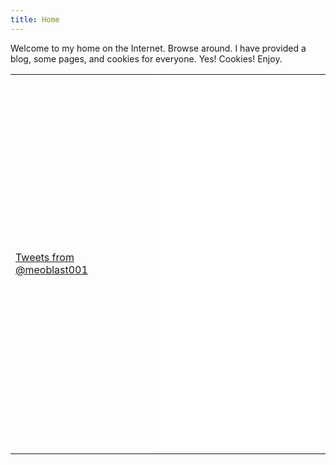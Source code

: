 ```yaml
---
title: Home
---
```


Welcome to my home on the Internet. Browse around. I have provided a blog, some pages, and cookies for everyone. Yes! Cookies! Enjoy.

<table style="width: 100%;">
 <tr>
  <td>
   <a class="twitter-timeline" href="https://twitter.com/meoblast001" data-widget-id="417856555258634241">Tweets from @meoblast001</a>
   <script>!function(d,s,id){var js,fjs=d.getElementsByTagName(s)[0],p=/^http:/.test(d.location)?'http':'https';if(!d.getElementById(id)){js=d.createElement(s);js.id=id;js.src=p+"://platform.twitter.com/widgets.js";fjs.parentNode.insertBefore(js,fjs);}}(document,"script","twitter-wjs");</script>
  </td>
  <td>
   <iframe src="//www.flickr.com/photos/73102775@N05/player/" width="100%" height="600" frameborder="0"></iframe>
  </td>
 </tr>
</table>

<script type="text/javascript">
  document.cookie = "cookie=Here is that cookie I promised you";
</script>

